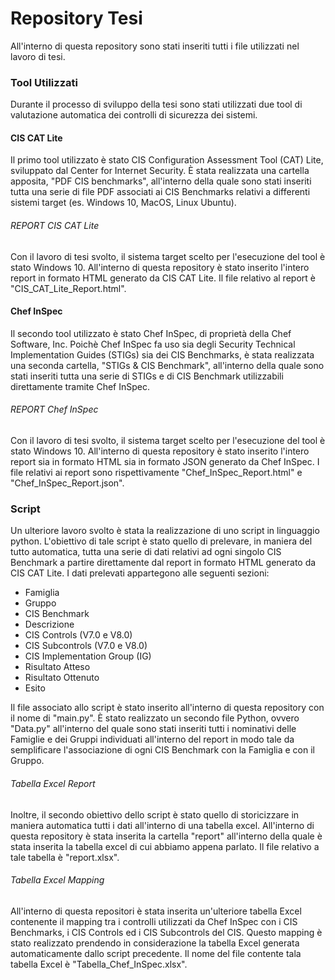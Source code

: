 # Repository Tesi
All'interno di questa repository sono stati inseriti tutti i file utilizzati nel lavoro di tesi.

### Tool Utilizzati
Durante il processo di sviluppo della tesi sono stati utilizzati due tool di valutazione automatica dei controlli di sicurezza dei sistemi.

#### CIS CAT Lite
Il primo tool utilizzato è stato CIS Configuration Assessment Tool (CAT) Lite, sviluppato dal Center for Internet Security. È stata realizzata 
una cartella apposita, "PDF CIS benchmarks", all'interno della quale sono stati inseriti tutta una serie di file PDF associati ai CIS Benchmarks relativi a differenti
sistemi target (es. Windows 10, MacOS, Linux Ubuntu).
###### REPORT CIS CAT Lite
Con il lavoro di tesi svolto, il sistema target scelto per l'esecuzione del tool è stato Windows 10. All'interno di questa repository è stato 
inserito l'intero report in formato HTML generato da CIS CAT Lite. Il file relativo al report è "CIS_CAT_Lite_Report.html".

#### Chef InSpec
Il secondo tool utilizzato è stato Chef InSpec, di proprietà della Chef Software, Inc. Poichè Chef InSpec fa uso sia degli Security Technical Implementation Guides
(STIGs) sia dei CIS Benchmarks, è stata realizzata una seconda cartella, "STIGs & CIS Benchmark", all'interno della quale sono stati inseriti tutta una serie di STIGs e di CIS Benchmark
utilizzabili direttamente tramite Chef InSpec.
###### REPORT Chef InSpec
Con il lavoro di tesi svolto, il sistema target scelto per l'esecuzione del tool è stato Windows 10. All'interno di questa repository è stato 
inserito l'intero report sia in formato HTML sia in formato JSON generato da Chef InSpec. I file relativi ai report sono rispettivamente "Chef_InSpec_Report.html" e 
"Chef_InSpec_Report.json".


### Script
Un ulteriore lavoro svolto è stata la realizzazione di uno script in linguaggio python. L'obiettivo di tale script è stato quello di prelevare,
in maniera del tutto automatica, tutta una serie di dati relativi ad ogni singolo CIS Benchmark a partire direttamente dal report in formato HTML generato da CIS CAT Lite. I dati prelevati 
appartegono alle seguenti sezioni:
- Famiglia
- Gruppo 
- CIS Benchmark
- Descrizione
- CIS Controls (V7.0 e V8.0)
- CIS Subcontrols (V7.0 e V8.0)
- CIS Implementation Group (IG)
- Risultato Atteso
- Risultato Ottenuto
- Esito

Il file associato allo script è stato inserito all'interno di questa repository con il nome di "main.py". È stato realizzato un secondo file Python, ovvero "Data.py"
all'interno del quale sono stati inseriti tutti i nominativi delle Famiglie e dei Gruppi individuati all'interno del report in modo tale da semplificare l'associazione
di ogni CIS Benchmark con la Famiglia e con il Gruppo.

###### Tabella Excel Report
Inoltre, il secondo obiettivo dello script è stato quello di storicizzare in maniera automatica tutti i dati all'interno di una tabella excel. All'interno di
questa repository è stata inserita la cartella "report" all'interno della quale è stata inserita la tabella excel di cui abbiamo appena parlato. Il file relativo a tale tabella è "report.xlsx".
###### Tabella Excel Mapping
All'interno di questa repositori è stata inserita un'ulteriore tabella Excel contenente il mapping tra i controlli utilizzati da Chef InSpec con i CIS Benchmarks, i 
CIS Controls ed i CIS Subcontrols del CIS. Questo mapping è stato realizzato prendendo in considerazione la tabella Excel generata automaticamente dallo script precedente.
Il nome del file contente tala tabella Excel è "Tabella_Chef_InSpec.xlsx".
